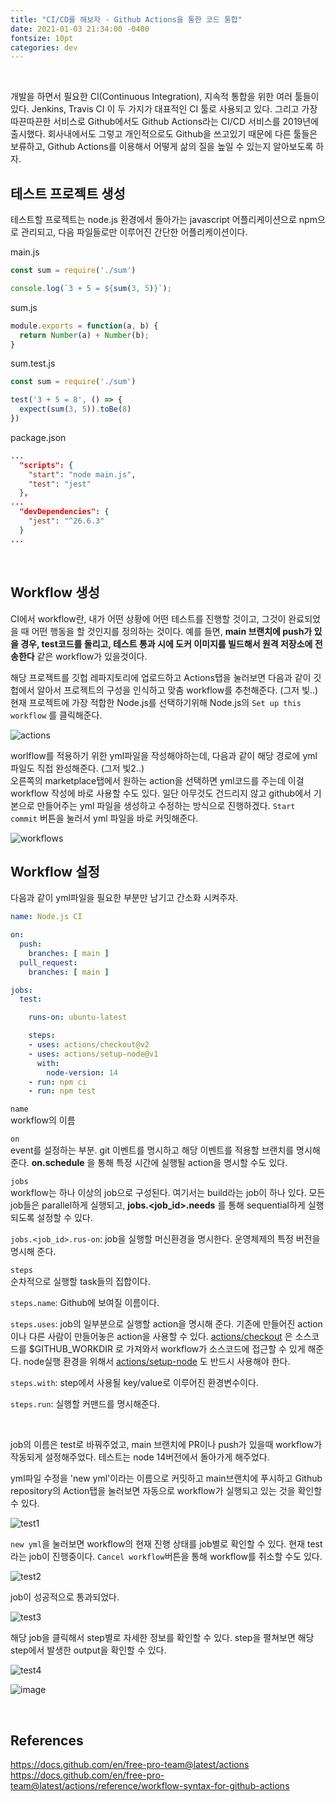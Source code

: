 ```yaml
---
title: "CI/CD를 해보자 - Github Actions을 통한 코드 통합"
date: 2021-01-03 21:34:00 -0400
fontsize: 10pt
categories: dev
---
```


<br>

개발을 하면서 필요한 CI(Continuous Integration), 지속적 통합을 위한 여러 툴들이 있다. Jenkins, Travis CI 이 두 가지가 대표적인 CI 툴로 사용되고 있다. 그리고 가장 따끈따끈한 서비스로 Github에서도 Github Actions라는 CI/CD 서비스를 2019년에 출시했다. 회사내에서도 그렇고 개인적으로도 Github을 쓰고있기 때문에 다른 툴들은 보류하고, Github Actions를 이용해서 어떻게 삶의 질을 높일 수 있는지 알아보도록 하자.

## 테스트 프로젝트 생성

테스트할 프로젝트는 node.js 환경에서 돌아가는 javascript 어플리케이션으로 npm으로 관리되고, 다음 파일들로만 이루어진 간단한 어플리케이션이다.

main.js
~~~javascript
const sum = require('./sum')

console.log(`3 + 5 = ${sum(3, 5)}`);
~~~

sum.js
~~~javascript
module.exports = function(a, b) {
  return Number(a) + Number(b);
}
~~~

sum.test.js
~~~javascript
const sum = require('./sum')

test('3 + 5 = 8', () => {
  expect(sum(3, 5)).toBe(8)
})
~~~

package.json
~~~json
...
  "scripts": {
    "start": "node main.js",
    "test": "jest"
  },
...
  "devDependencies": {
    "jest": "^26.6.3"
  }
...
~~~
<br>

## Workflow 생성

CI에서 workflow란, 내가 어떤 상황에 어떤 테스트를 진행할 것이고, 그것이 완료되었을 때 어떤 행동을 할 것인지를 정의하는 것이다. 예를 들면, 
__main 브랜치에 push가 있을 경우, test코드를 돌리고, 테스트 통과 시에 도커 이미지를 빌드해서 원격 저장소에 전송한다__ 같은 workflow가 있을것이다.

해당 프로젝트를 깃헙 레파지토리에 업로드하고 Actions탭을 눌러보면 다음과 같이 깃헙에서 알아서 프로젝트의 구성을 인식하고 맞춤 workflow를 추천해준다. (그저 빛..)  
현재 프로젝트에 가장 적합한 Node.js를 선택하기위해 Node.js의 `Set up this workflow` 를 클릭해준다.  

![actions](https://user-images.githubusercontent.com/50684454/103472893-268c4880-4dd6-11eb-9f1d-7795ff719fc1.png)

worlflow를 적용하기 위한 yml파일을 작성해야하는데, 다음과 같이 해당 경로에 yml 파일도 직접 완성해준다. (그저 빛2..)  
오른쪽의 marketplace탭에서 원하는 action을 선택하면 yml코드를 주는데 이걸 workflow 작성에 바로 사용할 수도 있다. 일단 아무것도 건드리지 않고 github에서 기본으로 만들어주는 yml 파일을 생성하고 수정하는 방식으로 진행하겠다. `Start commit` 버튼을 눌러서 yml 파일을 바로 커밋해준다.  

![workflows](https://user-images.githubusercontent.com/50684454/103472906-3efc6300-4dd6-11eb-99b9-5d59783b76c1.png)
<br>

## Workflow 설정
다음과 같이 yml파일을 필요한 부분만 남기고 간소화 시켜주자.  

~~~yml
name: Node.js CI

on:
  push:
    branches: [ main ]
  pull_request:
    branches: [ main ]

jobs:
  test:

    runs-on: ubuntu-latest

    steps:
    - uses: actions/checkout@v2
    - uses: actions/setup-node@v1
      with:
        node-version: 14
    - run: npm ci
    - run: npm test
~~~

`name`  
workflow의 이름  

`on`  
event를 설정하는 부분. git 이벤트를 명시하고 해당 이벤트를 적용할 브랜치를 명시해 준다. __on.schedule__ 을 통해 특정 시간에 실행될 action을 명시할 수도 있다.  

`jobs`  
workflow는 하나 이상의 job으로 구성된다. 여기서는 build라는 job이 하나 있다. 모든 job들은 parallel하게 실행되고, __jobs.<job_id>.needs__
를 통해 sequential하게 실행되도록 설정할 수 있다.  

`jobs.<job_id>.rus-on`: job을 실행할 머신환경을 명시한다. 운영체제의 특정 버전을 명시해 준다.  

`steps`  
순차적으로 실행할 task들의 집합이다.  

`steps.name`: Github에 보여질 이름이다.  

`steps.uses`: job의 일부분으로 실행할 action을 명시해 준다. 기존에 만들어진 action이나 다른 사람이 만들어놓은 action을 사용할 수 있다. [actions/checkout](https://github.com/actions/checkout) 은 소스코드를 $GITHUB_WORKDIR 로 가져와서 workflow가 소스코드에 접근할 수 있게 해준다. node실행 환경을 위해서 [actions/setup-node](https://github.com/actions/setup-node) 도 반드시 사용해야 한다.  

`steps.with`: step에서 사용될 key/value로 이루어진 환경변수이다.  

`steps.run`: 실행할 커맨드를 명시해준다.  

<br>

job의 이름은 test로 바꿔주었고, main 브랜치에 PR이나 push가 있을때 workflow가 작동되게 설정해주었다. 테스트는 node 14버전에서 돌아가게 해주었다.  

yml파일 수정을 'new yml'이라는 이름으로 커밋하고 main브랜치에 푸시하고 Github repository의 Action탭을 눌러보면 자동으로 workflow가 실행되고 있는 것을 확인할 수 있다.  

![test1](https://user-images.githubusercontent.com/50684454/103474247-5262fa80-4de5-11eb-810a-73367d1acefb.png)

`new yml`을 눌러보면 workflow의 현재 진행 상태를 job별로 확인할 수 있다. 현재 test라는 job이 진행중이다. `Cancel workflow`버튼을 통해 workflow를 취소할 수도 있다.  

![test2](https://user-images.githubusercontent.com/50684454/103474248-54c55480-4de5-11eb-8875-de852f482da1.png)

job이 성공적으로 통과되었다.  

![test3](https://user-images.githubusercontent.com/50684454/103474249-55f68180-4de5-11eb-8036-692b7918a557.png)

해당 job을 클릭해서 step별로 자세한 정보를 확인할 수 있다. step을 펼쳐보면 해당 step에서 발생한 output을 확인할 수 있다.  

![test4](https://user-images.githubusercontent.com/50684454/103474250-5727ae80-4de5-11eb-8a0b-b509cd20d308.png)  

![image](https://user-images.githubusercontent.com/50684454/103474365-6eb36700-4de6-11eb-8d25-b0091f48728f.png)

<br>

## References

<https://docs.github.com/en/free-pro-team@latest/actions>
<https://docs.github.com/en/free-pro-team@latest/actions/reference/workflow-syntax-for-github-actions>